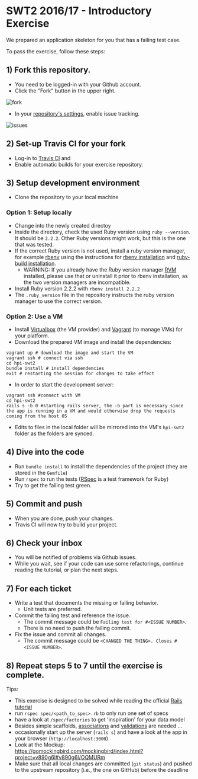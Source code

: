 # SWT2 2016/17 - Introductory Exercise  

We prepared an application skeleton for you that has a failing test case.

To pass the exercise, follow these steps:

## 1) Fork this repository.

* You need to be logged-in with your Github account.
* Click the "Fork" button in the upper right. 

![fork](https://cloud.githubusercontent.com/assets/1652117/19190800/ce8e6a42-8c9f-11e6-8047-60a238fcd200.png)
* In your [repository's settings](/../../settings), enable issue tracking.

![issues](https://cloud.githubusercontent.com/assets/1652117/19190926/65ee376e-8ca0-11e6-8755-5e67eaf37cab.png)

## 2) Set-up Travis CI for your fork

* Log-in to [Travis CI](http://travis-ci.org) and
* Enable automatic builds for your exercise repository.

## 3) Setup development environment

* Clone the repository to your local machine

### Option 1: Setup locally
* Change into the newly created directoy
* Inside the directory, check the used Ruby version using `ruby --version`. It should be `2.2.2`. Other Ruby versions might work, but this is the one that was tested.
* If the correct Ruby version is not used, install a ruby version manager, for example [rbenv](https://github.com/rbenv/rbenv) using the instructions for [rbenv installation](https://github.com/rbenv/rbenv#basic-github-checkout) and [ruby-build installation](https://github.com/rbenv/ruby-build#installing-as-an-rbenv-plugin-recommended).
  * WARNING: If you already have the Ruby version manager [RVM](https://rvm.io/) installed, please use that or uninstall it prior to rbenv installation, as the two version managers are incompatible.
* Install Ruby version 2.2.2 with `rbenv install 2.2.2`
* The `.ruby_version` file in the repository instructs the ruby version manager to use the correct version.

### Option 2: Use a VM
* Install [Virtualbox](https://www.virtualbox.org/manual/ch02.html) (the VM provider) and [Vagrant](https://www.vagrantup.com/docs/installation/) (to manage VMs) for your platform.
* Download the prepared VM image and install the dependencies:

```
vagrant up # download the image and start the VM
vagrant ssh # connect via ssh
cd hpi-swt2
bundle install # install dependencies
exit # restarting the session for changes to take effect
```
* In order to start the development server:

```
vagrant ssh #connect with VM
cd hpi-swt2
rails s -b 0 #starting rails server, the -b part is necessary since the app is running in a VM and would otherwise drop the requests coming from the host OS
```

* Edits to files in the local folder will be mirrored into the VM's `hpi-swt2` folder as the folders are synced.

## 4) Dive into the code

* Run `bundle install` to install the dependencies of the project (they are stored in the `Gemfile`)
* Run `rspec` to run the tests ([RSpec](http://rspec.info/) is a test framework for Ruby)
* Try to get the failing test green.

## 5) Commit and push

* When you are done, push your changes.
* Travis CI will now try to build your project.

## 6) Check your inbox

* You will be notified of problems via Github issues.
* While you wait, see if your code can use some refactorings, continue reading the tutorial, or plan the next steps.

## 7) For each ticket

* Write a test that documents the missing or failing behavior.
  * Unit tests are preferred.
* Commit the failing test and reference the issue.
  * The commit message could be `Failing test for #<ISSUE NUMBER>`.
  * There is no need to push the failing commit.
* Fix the issue and commit all changes.
  * The commit message could be `<CHANGED THE THING>. Closes #<ISSUE NUMBER>`.

## 8) Repeat steps 5 to 7 until the exercise is complete.

Tips:

* This exercise is designed to be solved while reading the official [Rails tutorial](http://guides.rubyonrails.org/getting_started.html)
* run `rspec spec/<path_to_spec>.rb` to only run one set of specs
* have a look at `/spec/factories` to get 'inspiration' for your data model
* Besides simple scaffolds, [associations](http://guides.rubyonrails.org/association_basics.html) and [validations](http://guides.rubyonrails.org/active_record_validations.html) are needed ...
* occasionally start up the server (`rails s`) and have a look at the app in your browser (`http://localhost:3000`)
* Look at the Mockup: https://gomockingbird.com/mockingbird/index.html?project=v890g6l#v890g6l/OQMURm
* Make sure that all local changes are committed (`git status`) and pushed to the upstream repository (i.e., the one on GitHub) before the deadline

